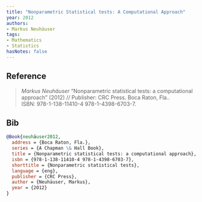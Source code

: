 ```yaml
---
title: "Nonparametric Statistical tests: A Computational Approach"
year: 2012
authors:
- Markus Neuhäuser
tags:
- Mathematics
- Statistics
hasNotes: false
---
```


## Reference

> <i>Markus Neuhäuser</i> “Nonparametric statistical tests: a computational approach” (2012) // Publisher: CRC Press. Boca Raton, Fla.. ISBN:&nbsp;978-1-138-11410-4 978-1-4398-6703-7.

## Bib

```bib
@Book{neuhäuser2012,
  address = {Boca Raton, Fla.},
  series = {A Chapman \& Hall Book},
  title = {Nonparametric statistical tests: a computational approach},
  isbn = {978-1-138-11410-4 978-1-4398-6703-7},
  shorttitle = {Nonparametric statistical tests},
  language = {eng},
  publisher = {CRC Press},
  author = {Neuhäuser, Markus},
  year = {2012}
}
```
